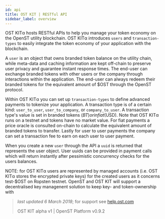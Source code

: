```yaml
---
id: api
title: OST KIT | RESTful API
sidebar_label: overview
---
```


OST KIT&#945; hosts RESTful APIs to help you manage your token economy on the OpenST utility blockchain.  OST KIT&#945; introduces `users` and `transaction-types` to easily integrate the token economy of your application with the blockchain.

A `user` is an object that owns branded token balance on the utility chain, while meta-data and caching information are kept off-chain to preserve user privacy and guarantee instant response times.  The end-user can exchange branded tokens with other users or the company through interactions within the application.  The end-user can always redeem their branded tokens for the equivalent amount of $OST through the OpenST protocol.

Within OST KIT&#945; you can set up `transaction-types` to define advanced payments to tokenize your application. A transaction type is of a certain kind: `user_to_user`, `user_to_company`, or `company_to_user`. A transaction type's value is set in branded tokens ($BT) or in fiat ($USD). Note that OST KIT&#945; runs on a testnet and tokens have no market value.  For fiat payments a price oracle is consulted on-chain to calculate the equivalent amount of branded tokens to transfer.  Lastly for user to user payments the company can set a transaction fee to earn on each user to user payment.

When you create a new `user` through the API a `uuid` is returned that represents the user object.  User uuids can be provided in payment calls which will return instantly after pessimistic concurrency checks for the users balances.

NOTE: for OST KIT&#945; users are represented by managed accounts (i.e. OST KIT&#945; stores the encrypted private keys) for the created users as it concerns test-$OST on Ropsten testnet.  OpenST and OST KIT will support a decentralised key managenent solution to keep key- and token-ownership with

>_last updated 6 March 2018_; for support see [help.ost.com](https://help.ost.com)
>
> OST KIT alpha v1 | OpenST Platform v0.9.2
